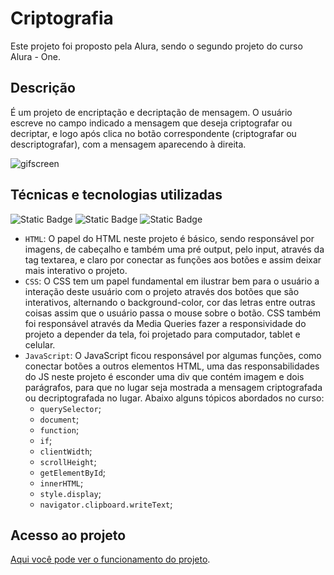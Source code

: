 # Criptografia
Este projeto foi proposto pela Alura, sendo o segundo projeto do curso Alura - One.
## Descrição
É um projeto de encriptação e decriptação de mensagem.
O usuário escreve no campo indicado a mensagem que deseja criptografar ou decriptar, e logo após clica no botão correspondente (criptografar ou descriptografar), com a mensagem aparecendo à direita.

![gifscreen](https://github.com/user-attachments/assets/646b0b8b-3331-43d8-8560-6ba91f8cd64c)

## Técnicas e tecnologias utilizadas

![Static Badge](https://img.shields.io/badge/JavaScript-%23F7DF1E?style=for-the-badge&logo=javascript&logoColor=%23F7DF1E&labelColor=black) ![Static Badge](https://img.shields.io/badge/HTML5-%23E34F26?style=for-the-badge&logo=HTML5&logoColor=%23E34F26&labelColor=black&color=%23E34F26) ![Static Badge](https://img.shields.io/badge/CSS-%231572B6?style=for-the-badge&logo=CSS3&logoColor=%231572B6&labelColor=black&color=%231572B6)



- `HTML`: O papel do HTML neste projeto é básico, sendo responsável por imagens, de cabeçalho e também uma pré output, pelo input, através da tag textarea, e claro por conectar as funções aos botões e assim deixar mais interativo o projeto.
- `CSS`: O CSS tem um papel fundamental em ilustrar bem para o usuário a interação deste usuário com o projeto através dos botões que são interativos, alternando o background-color, cor das letras entre outras coisas assim que o usuário passa o mouse sobre o botão. CSS também foi responsável através da Media Queries fazer a responsividade do projeto a depender da tela, foi projetado para computador, tablet e celular.
- `JavaScript`: O JavaScript ficou responsável por algumas funções, como conectar botões a outros elementos HTML, uma das responsabilidades do JS neste projeto é esconder uma div que contém imagem e dois parágrafos, para que no lugar seja mostrada a mensagem criptografada ou decriptografada no lugar. Abaixo alguns tópicos abordados no curso:
  - `querySelector`;
  - `document`;
  - `function`;
  - `if`;
  - `clientWidth`;
  - `scrollHeight`;
  - `getElementById`;
  - `innerHTML`;
  - `style.display`;
  - `navigator.clipboard.writeText`;
 
## Acesso ao projeto
[Aqui você pode ver o funcionamento do projeto](https://criptografia-alpha.vercel.app/).
